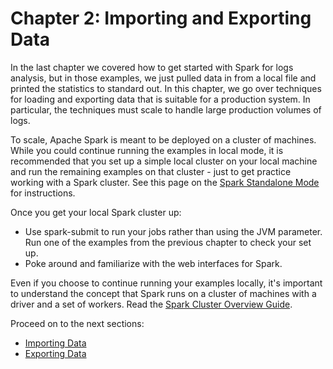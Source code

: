 # Chapter 2: Importing and Exporting Data

In the last chapter we covered how to get started with Spark for logs analysis,
but in those examples, we just pulled data in from a local file and printed
the statistics to standard out.  In this chapter, we go over techniques for
loading and exporting data that is suitable for a production system.  In particular, the techniques must scale to handle large production volumes of logs.

To scale, Apache Spark is meant to be deployed on a cluster of machines.  While you
could continue running the examples in local mode, it is recommended
that you set up a simple local cluster on your local machine and run
the remaining examples on that cluster - just to get practice
working with a Spark cluster.  See this page on the
[Spark Standalone Mode](https://spark.apache.org/docs/latest/spark-standalone.html)
for instructions.

Once you get your local Spark cluster up:
* Use spark-submit to run your jobs rather than using the JVM parameter.  Run one of the
examples from the previous chapter to check your set up.
* Poke around and familiarize with the web interfaces for Spark.

Even if you choose to continue running your examples locally, it's important
to understand the concept that Spark runs on a cluster of machines with a driver
and a set of workers.
Read the [Spark Cluster Overview Guide](https://spark.apache.org/docs/latest/cluster-overview.html).

Proceed on to the next sections:

* [Importing Data](import.md)
* [Exporting Data](export.md)
